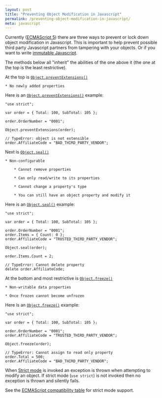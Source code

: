 ```yaml
---
layout: post
title: "Preventing Object Modification in Javascript"
permalink: /preventing-object-modification-in-javascript/
meta: javascript
---
```

Currently ([ECMAScript 5](http://www.ecmascript.org/docs.php)) there are three ways to prevent or lock down object modification in Javascript.  This is important to help prevent possible third party Javascript partners from tampering with your objects.  Or if you want to write [immutable Javascript](https://github.com/facebook/immutable-js).

The methods below all "inherit" the abilities of the one above it (the one at the top is the least restrictive).

At the top is [```Object.preventExtensions()```](https://developer.mozilla.org/en-US/docs/Web/JavaScript/Reference/Global_Objects/Object/preventExtensions)

	* No newly added properties

Here is an [```Object.preventExtensions()```](https://developer.mozilla.org/en-US/docs/Web/JavaScript/Reference/Global_Objects/Object/preventExtensions) example:

	"use strict";

	var order = { Total: 100, SubTotal: 105 };

	order.OrderNumber = "0001";

	Object.preventExtensions(order);

	// TypeError: object is not extensible
	order.AffiliateCode = "BAD_THIRD_PARTY_VENDOR";

Next is [```Object.seal()```](https://developer.mozilla.org/en-US/docs/Web/JavaScript/Reference/Global_Objects/Object/seal)

	* Non-configurable

		* Cannot remove properties

		* Can only read/write to its properties

		* Cannot change a property's type

		* You can still have an object property and modify it

Here is an [```Object.seal()```](https://developer.mozilla.org/en-US/docs/Web/JavaScript/Reference/Global_Objects/Object/seal) example:

	"use strict";

	var order = { Total: 100, SubTotal: 105 };

	order.OrderNumber = "0001";
	order.Items = { Count: 0 };
	order.AffiliateCode = "TRUSTED_THIRD_PARTY_VENDOR";

	Object.seal(order);

	order.Items.Count = 2;

	// TypeError: Cannot delete property
	delete order.AffiliateCode;

At the bottom and most restrictive is [```Object.freeze()```](https://developer.mozilla.org/en-US/docs/Web/JavaScript/Reference/Global_Objects/Object/freeze)

	* Non-writable data properties

	* Once frozen cannot become unfrozen

Here is an [```Object.freeze()```](https://developer.mozilla.org/en-US/docs/Web/JavaScript/Reference/Global_Objects/Object/freeze) example:

	"use strict";

	var order = { Total: 100, SubTotal: 105 };

	order.OrderNumber = "0001";
	order.AffiliateCode = "TRUSTED_THIRD_PARTY_VENDOR";

	Object.freeze(order);      

	// TypeError: Cannot assign to read only property
	order.Total = 500;
	order.AffiliateCode = "BAD_THIRD_PARTY_VENDOR";

When [Strict mode](https://developer.mozilla.org/en-US/docs/Web/JavaScript/Reference/Strict_mode) is invoked an exception is thrown when attempting to modify an object.  If strict mode (```use strict```) is not invoked then no exception is thrown and silently fails.

See the [ECMAScript compatibility table](http://kangax.github.io/compat-table/es5/) for strict mode support.
 